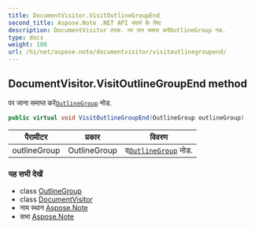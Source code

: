 ```yaml
---
title: DocumentVisitor.VisitOutlineGroupEnd
second_title: Aspose.Note .NET API संदर्भ के लिए
description: DocumentVisitor तरक. पर जन समप्त करेंOutlineGroup नड.
type: docs
weight: 100
url: /hi/net/aspose.note/documentvisitor/visitoutlinegroupend/
---
```

## DocumentVisitor.VisitOutlineGroupEnd method

पर जाना समाप्त करें[`OutlineGroup`](../../outlinegroup/) नोड.

```csharp
public virtual void VisitOutlineGroupEnd(OutlineGroup outlineGroup)
```

| पैरामीटर | प्रकार | विवरण |
| --- | --- | --- |
| outlineGroup | OutlineGroup | द[`OutlineGroup`](../../outlinegroup/) नोड. |

### यह सभी देखें

* class [OutlineGroup](../../outlinegroup/)
* class [DocumentVisitor](../)
* नाम स्थान [Aspose.Note](../../documentvisitor/)
* सभा [Aspose.Note](../../../)


